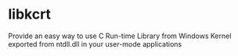 # libkcrt
Provide an easy way to use C Run-time Library from Windows Kernel exported from ntdll.dll in your user-mode applications
